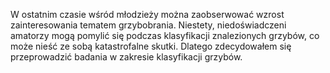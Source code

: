 W ostatnim czasie wśród młodzieży można zaobserwować wzrost zainteresowania tematem grzybobrania. Niestety, niedoświadczeni amatorzy mogą pomylić się podczas klasyfikacji znalezionych grzybów, co może nieść ze sobą katastrofalne skutki. Dlatego zdecydowałem się przeprowadzić badania w zakresie klasyfikacji grzybów.
